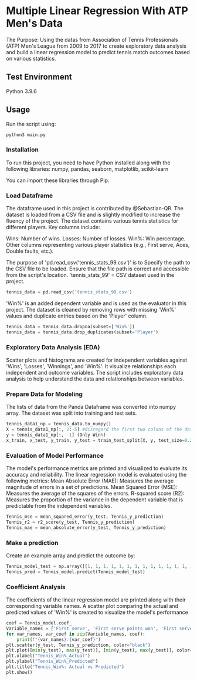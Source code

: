 # Multiple Linear Regression With ATP Men's Data

The Purpose: Using the datas from Association of Tennis Professionals (ATP) Men's League from 2009 to 2017 to create exploratory data analysis and build a linear regression model to predict tennis match outcomes based on various statistics.

## Test Environment

Python 3.9.6

## Usage
Run the script using:
```python
python3 main.py
```
### Installation
To run this project, you need to have Python installed along with the following libraries:
numpy, pandas, seaborn, matplotlib, scikit-learn

You can import these libraries through Pip.

### Load Dataframe


The dataframe used in this project is contributed by @Sebastian-QR. The dataset is loaded from a CSV file and is slightly modified to increase the fluency of the project. 
The dataset contains various tennis statistics for different players. Key columns include:

Wins: Number of wins.
Losses: Number of losses.
Win%: Win percentage.
Other columns representing various player statistics (e.g., First serve, Aces, Double faults, etc.).

The purpose of 'pd.read_csv('tennis_stats_99.csv')' is to Specify the path to the CSV file to be loaded. Ensure that the file path is correct and accessible from the script's location.
'tennis_stats_99' = CSV dataset used in the project.
```python
tennis_data = pd.read_csv('tennis_stats_99.csv')
```

'Win%' is an added dependent variable and is used as the evaluator in this project. The dataset is cleaned by removing rows with missing 'Win%' values and duplicate entries based on the 'Player' column.
```Python
tennis_data = tennis_data.dropna(subset=['Win%'])
tennis_data = tennis_data.drop_duplicates(subset='Player')
```
### Exploratory Data Analysis (EDA)

Scatter plots and histograms are created for independent variables against 'Wins', 'Losses', 'Winnings', and 'Win%'. It visualize relationships each independent and outcome variables. 
The script includes exploratory data analysis to help understand the data and relationships between variables.

### Prepare Data for Modeling

The lists of data from the Panda Dataframe was converted into numpy array. The dataset was split into training and test sets. 

```Python
tennis_data1_np = tennis_data.to_numpy()
X = tennis_data1_np[:, 2:-5] #disregard the first two colons of the dataset (Dates, Names)
y = tennis_data1_np[:, -1] (Only Win%)
x_train, x_test, y_train, y_test = train_test_split(X, y, test_size=0.25, random_state=99)
```
### Evaluation of Model Performance 
The model's performance metrics are printed and visualized to evaluate its accuracy and reliability.
The linear regression model is evaluated using the following metrics:
Mean Absolute Error (MAE): Measures the average magnitude of errors in a set of predictions.
Mean Squared Error (MSE): Measures the average of the squares of the errors.
R-squared score (R2): Measures the proportion of the variance in the dependent variable that is predictable from the independent variables.

```Python
Tennis_mse = mean_squared_error(y_test, Tennis_y_prediction)
Tennis_r2 = r2_score(y_test, Tennis_y_prediction)
Tennis_mae = mean_absolute_error(y_test, Tennis_y_prediction)
```

### Make a prediction

Create an example array and predict the outcome by:
```Python
Tennis_model_test = np.array([[1, 1, 1, 1, 1, 1, 1, 1, 1, 1, 1, 1, 1, 1, 1, 1, 1, 1]])
Tennis_pred = Tennis_model.predict(Tennis_model_test)
```

### Coefficient Analysis

The coefficients of the linear regression model are printed along with their corresponding variable names. A scatter plot comparing the actual and predicted values of 'Win%' is created to visualize the model's performance
```Python
coef = Tennis_model.coef_
Variable_names = ['First serve', 'First serve points won', 'First serve return points won', 'Second serve points won', 'Second serve return points won', 'Aces', 'Break points converted', 'Break points faced', 'Break points opportunities', 'Break points saved', 'Double faults', 'Return games played', 'Return games won', 'Return points won', 'Service games won', 'Total points won', 'Service games played','Total service points won']
for var_names, var_coef in zip(Variable_names, coef):
    print(f"{var_names}:{var_coef}")
plt.scatter(y_test, Tennis_y_prediction, color="black")
plt.plot([min(y_test), max(y_test)], [min(y_test), max(y_test)], color="blue", linewidth=3)
plt.xlabel("Tennis_Win%_Actual")
plt.ylabel("Tennis_Win%_Predicted")
plt.title("Tennis_Win%: Actual vs Predicted")
plt.show()
```

